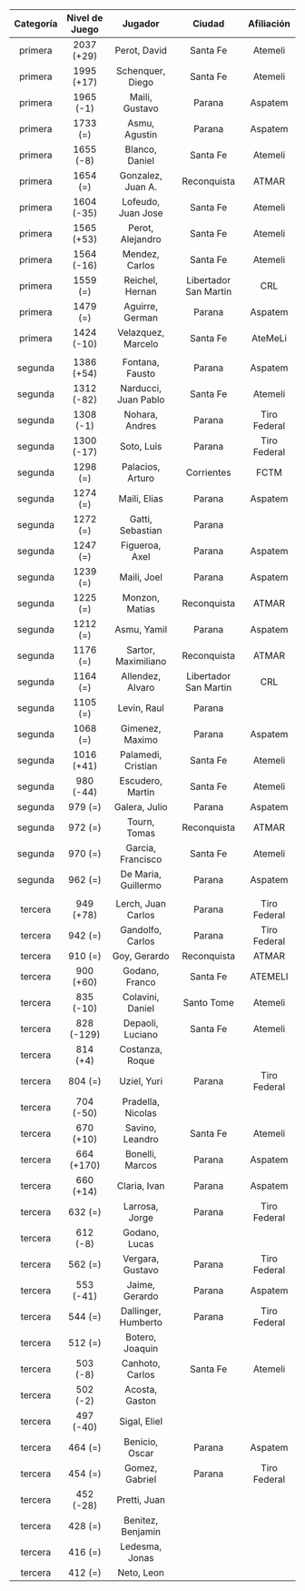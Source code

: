 |  Categoría  |  Nivel de Juego  |       Jugador        |        Ciudad         |  Afiliación  |
|:-----------:|:----------------:|:--------------------:|:---------------------:|:------------:|
|   primera   |    2037 (+29)    |     Perot, David     |       Santa Fe        |   Atemeli    |
|   primera   |    1995 (+17)    |   Schenquer, Diego   |       Santa Fe        |   Atemeli    |
|   primera   |    1965 (-1)     |    Maili, Gustavo    |        Parana         |   Aspatem    |
|   primera   |     1733 (=)     |    Asmu, Agustin     |        Parana         |   Aspatem    |
|   primera   |    1655 (-8)     |    Blanco, Daniel    |       Santa Fe        |   Atemeli    |
|   primera   |     1654 (=)     |  Gonzalez, Juan A.   |      Reconquista      |    ATMAR     |
|   primera   |    1604 (-35)    |  Lofeudo, Juan Jose  |       Santa Fe        |   Atemeli    |
|   primera   |    1565 (+53)    |   Perot, Alejandro   |       Santa Fe        |   Atemeli    |
|   primera   |    1564 (-16)    |    Mendez, Carlos    |       Santa Fe        |   Atemeli    |
|   primera   |     1559 (=)     |   Reichel, Hernan    | Libertador San Martin |     CRL      |
|   primera   |     1479 (=)     |   Aguirre, German    |        Parana         |   Aspatem    |
|   primera   |    1424 (-10)    |  Velazquez, Marcelo  |       Santa Fe        |   AteMeLi    |
|             |                  |                      |                       |              |
|   segunda   |    1386 (+54)    |   Fontana, Fausto    |        Parana         |   Aspatem    |
|   segunda   |    1312 (-82)    | Narducci, Juan Pablo |       Santa Fe        |   Atemeli    |
|   segunda   |    1308 (-1)     |    Nohara, Andres    |        Parana         | Tiro Federal |
|   segunda   |    1300 (-17)    |      Soto, Luis      |        Parana         | Tiro Federal |
|   segunda   |     1298 (=)     |   Palacios, Arturo   |      Corrientes       |     FCTM     |
|   segunda   |     1274 (=)     |     Maili, Elias     |        Parana         |   Aspatem    |
|   segunda   |     1272 (=)     |   Gatti, Sebastian   |        Parana         |              |
|   segunda   |     1247 (=)     |    Figueroa, Axel    |        Parana         |   Aspatem    |
|   segunda   |     1239 (=)     |     Maili, Joel      |        Parana         |   Aspatem    |
|   segunda   |     1225 (=)     |    Monzon, Matias    |      Reconquista      |    ATMAR     |
|   segunda   |     1212 (=)     |     Asmu, Yamil      |        Parana         |   Aspatem    |
|   segunda   |     1176 (=)     | Sartor, Maximiliano  |      Reconquista      |    ATMAR     |
|   segunda   |     1164 (=)     |   Allendez, Alvaro   | Libertador San Martin |     CRL      |
|   segunda   |     1105 (=)     |     Levin, Raul      |        Parana         |              |
|   segunda   |     1068 (=)     |   Gimenez, Maximo    |        Parana         |   Aspatem    |
|   segunda   |    1016 (+41)    |  Palamedi, Cristian  |       Santa Fe        |   Atemeli    |
|   segunda   |    980 (-44)     |   Escudero, Martin   |       Santa Fe        |   Atemeli    |
|   segunda   |     979 (=)      |    Galera, Julio     |        Parana         |   Aspatem    |
|   segunda   |     972 (=)      |     Tourn, Tomas     |      Reconquista      |    ATMAR     |
|   segunda   |     970 (=)      |  Garcia, Francisco   |       Santa Fe        |   Atemeli    |
|   segunda   |     962 (=)      | De Maria, Guillermo  |        Parana         |   Aspatem    |
|             |                  |                      |                       |              |
|   tercera   |    949 (+78)     |  Lerch, Juan Carlos  |        Parana         | Tiro Federal |
|   tercera   |     942 (=)      |   Gandolfo, Carlos   |        Parana         | Tiro Federal |
|   tercera   |     910 (=)      |     Goy, Gerardo     |      Reconquista      |    ATMAR     |
|   tercera   |    900 (+60)     |    Godano, Franco    |       Santa Fe        |   ATEMELI    |
|   tercera   |    835 (-10)     |   Colavini, Daniel   |      Santo Tome       |   Atemeli    |
|   tercera   |    828 (-129)    |   Depaoli, Luciano   |       Santa Fe        |   Atemeli    |
|   tercera   |     814 (+4)     |   Costanza, Roque    |                       |              |
|   tercera   |     804 (=)      |     Uziel, Yuri      |        Parana         | Tiro Federal |
|   tercera   |    704 (-50)     |  Pradella, Nicolas   |                       |              |
|   tercera   |    670 (+10)     |   Savino, Leandro    |       Santa Fe        |   Atemeli    |
|   tercera   |    664 (+170)    |   Bonelli, Marcos    |        Parana         |   Aspatem    |
|   tercera   |    660 (+14)     |     Claria, Ivan     |        Parana         |   Aspatem    |
|   tercera   |     632 (=)      |    Larrosa, Jorge    |        Parana         | Tiro Federal |
|   tercera   |     612 (-8)     |    Godano, Lucas     |                       |              |
|   tercera   |     562 (=)      |   Vergara, Gustavo   |        Parana         | Tiro Federal |
|   tercera   |    553 (-41)     |    Jaime, Gerardo    |        Parana         |   Aspatem    |
|   tercera   |     544 (=)      | Dallinger, Humberto  |        Parana         | Tiro Federal |
|   tercera   |     512 (=)      |   Botero, Joaquin    |                       |              |
|   tercera   |     503 (-8)     |   Canhoto, Carlos    |       Santa Fe        |   Atemeli    |
|   tercera   |     502 (-2)     |    Acosta, Gaston    |                       |              |
|   tercera   |    497 (-40)     |     Sigal, Eliel     |                       |              |
|   tercera   |     464 (=)      |    Benicio, Oscar    |        Parana         |   Aspatem    |
|   tercera   |     454 (=)      |    Gomez, Gabriel    |        Parana         | Tiro Federal |
|   tercera   |    452 (-28)     |     Pretti, Juan     |                       |              |
|   tercera   |     428 (=)      |  Benitez, Benjamin   |                       |              |
|   tercera   |     416 (=)      |    Ledesma, Jonas    |                       |              |
|   tercera   |     412 (=)      |      Neto, Leon      |                       |              |